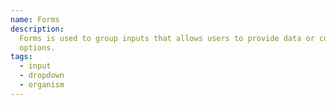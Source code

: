```yaml
---
name: Forms
description:
  Forms is used to group inputs that allows users to provide data or configure
  options.
tags:
  - input
  - dropdown
  - organism
---
```


<!-- CODE IMPORTS -->

<!-- prettier-ignore -->
<!-- END CODE IMPORTS -->

<DocHeader props={props}/>
